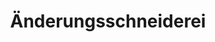 ---
title: "Änderungsschneiderei"
url: /berlin/aenderungsschneiderei-havemannstrasse/
shop: Schneiderei
---